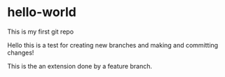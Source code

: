 # hello-world
This is my first git repo

Hello this is a test for creating new branches and making and committing changes! 

This is the an extension done by a feature branch.
